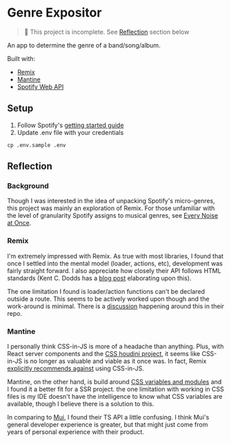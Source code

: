 # Genre Expositor

> 🚨 This project is incomplete. See [Reflection](#reflection) section below

An app to determine the genre of a band/song/album.

Built with:

* [Remix](https://remix.run/)
* [Mantine](https://mantine.dev/)
* [Spotify Web API](https://developer.spotify.com/documentation/web-api)

## Setup

1. Follow Spotify's [getting started guide](https://developer.spotify.com/documentation/web-api/tutorials/getting-started)
2. Update .env file with your credentials

```text
cp .env.sample .env
```

## Reflection

### Background

Though I was interested in the idea of unpacking Spotify's micro-genres, this project was mainly an exploration of Remix. For those unfamiliar with the level of granularity Spotify assigns to musical genres, see [Every Noise at Once](https://everynoise.com/).

### Remix

I'm extremely impressed with Remix. As true with most libraries, I found that once I settled into the mental model (loader, actions, etc), development was fairly straight forward. I also appreciate how closely their API follows HTML standards (Kent C. Dodds has a [blog post](https://www.epicweb.dev/why-i-wont-use-nextjs) elaborating upon this).

The one limitation I found is loader/action functions can't be declared outside a route. This seems to be actively worked upon though and the work-around is minimal. There is a [discussion](https://github.com/remix-run/remix/discussions/5383) happening around this in their repo.

### Mantine

I personally think CSS-in-JS is more of a headache than anything. Plus, with React server components and the [CSS houdini project](https://developer.mozilla.org/en-US/docs/Web/CSS/CSS_Houdini), it seems like CSS-in-JS is no longer as valuable and viable as it once was. In fact, Remix [explicitly recommends against](https://remix.run/docs/en/main/styling/css-in-js) using CSS-in-JS.

Mantine, on the other hand, is build around [CSS variables and modules](https://developer.mozilla.org/en-US/docs/Web/CSS/CSS_Houdini) and I found it a better fit for a SSR project. the one limitation with working in CSS files is my IDE doesn't have the intelligence to know what CSS variables are available, though I believe there is a solution to this.

In comparing to [Mui](https://mui.com/), I found their TS API a little confusing. I think Mui's general developer experience is greater, but that might just come from years of personal experience with their product.
